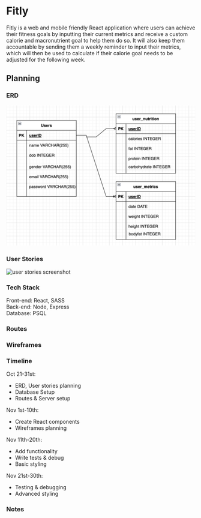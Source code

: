 # Fitly

Fitly is a web and mobile friendly React application where users can achieve their fitness goals by inputting their current metrics and receive a custom calorie and macronutrient goal to help them do so. It will also keep them accountable by sending them a weekly reminder to input their metrics, which will then be used to calculate if their calorie goal needs to be adjusted for the following week. 

## Planning 

### ERD
<img src="https://github.com/mariannebourcier/fitly/blob/main/docs/erd.png?raw=true" alt="entity relation diagram for database design">

### User Stories 
<img src="https://github.com/mariannebourcier/coachable/blob/main/docs/userstoriesroutes.png?raw=true" alt="user stories screenshot">

### Tech Stack

Front-end: React, SASS <br>
Back-end: Node, Express <br>
Database: PSQL

### Routes


### Wireframes

### Timeline
Oct 21-31st: <br>
- ERD, User stories planning
- Database Setup
- Routes & Server setup <br>

Nov 1st-10th: <br>
- Create React components
- Wireframes planning <br>

Nov 11th-20th: <br>
- Add functionality
- Write tests & debug
- Basic styling

Nov 21st-30th: <br>
- Testing & debugging
- Advanced styling

### Notes

